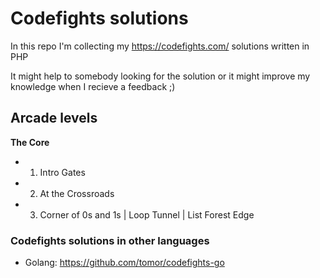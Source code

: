 Codefights solutions
============================
In this repo I'm collecting my https://codefights.com/ solutions written in PHP

It might help to somebody looking for the solution or it might improve my knowledge when I recieve a feedback ;)

## Arcade levels
**The Core**
- 1. Intro Gates
- 2. At the Crossroads
- 3. Corner of 0s and 1s | Loop Tunnel | List Forest Edge


### Codefights solutions in other languages
- Golang: https://github.com/tomor/codefights-go
